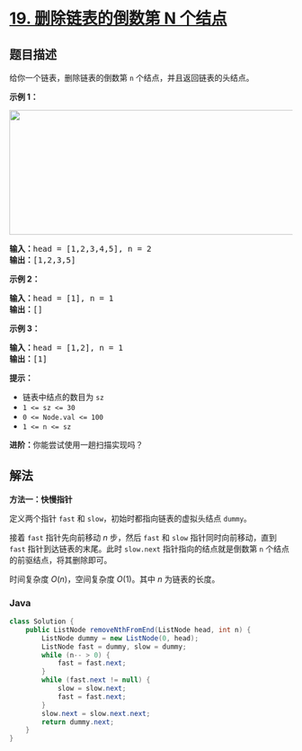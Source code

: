 # [19. 删除链表的倒数第 N 个结点](https://leetcode.cn/problems/remove-nth-node-from-end-of-list)

## 题目描述

<p>给你一个链表，删除链表的倒数第&nbsp;<code>n</code><em>&nbsp;</em>个结点，并且返回链表的头结点。</p>

<p><strong>示例 1：</strong></p>
<img alt="" src="https://fastly.jsdelivr.net/gh/doocs/leetcode@main/solution/0000-0099/0019.Remove%20Nth%20Node%20From%20End%20of%20List/images/remove_ex1.jpg" style="width: 542px; height: 222px;" />
<pre>
<strong>输入：</strong>head = [1,2,3,4,5], n = 2
<strong>输出：</strong>[1,2,3,5]
</pre>

<p><strong>示例 2：</strong></p>

<pre>
<strong>输入：</strong>head = [1], n = 1
<strong>输出：</strong>[]
</pre>

<p><strong>示例 3：</strong></p>

<pre>
<strong>输入：</strong>head = [1,2], n = 1
<strong>输出：</strong>[1]
</pre>

<p><strong>提示：</strong></p>

<ul>
	<li>链表中结点的数目为 <code>sz</code></li>
	<li><code>1 &lt;= sz &lt;= 30</code></li>
	<li><code>0 &lt;= Node.val &lt;= 100</code></li>
	<li><code>1 &lt;= n &lt;= sz</code></li>
</ul>

<p><strong>进阶：</strong>你能尝试使用一趟扫描实现吗？</p>

## 解法

**方法一：快慢指针**

定义两个指针 `fast` 和 `slow`，初始时都指向链表的虚拟头结点 `dummy`。

接着 `fast` 指针先向前移动 $n$ 步，然后 `fast` 和 `slow` 指针同时向前移动，直到 `fast` 指针到达链表的末尾。此时 `slow.next` 指针指向的结点就是倒数第 `n` 个结点的前驱结点，将其删除即可。

时间复杂度 $O(n)$，空间复杂度 $O(1)$。其中 $n$ 为链表的长度。

### **Java**

```java
class Solution {
    public ListNode removeNthFromEnd(ListNode head, int n) {
        ListNode dummy = new ListNode(0, head);
        ListNode fast = dummy, slow = dummy;
        while (n-- > 0) {
            fast = fast.next;
        }
        while (fast.next != null) {
            slow = slow.next;
            fast = fast.next;
        }
        slow.next = slow.next.next;
        return dummy.next;
    }
}
```
